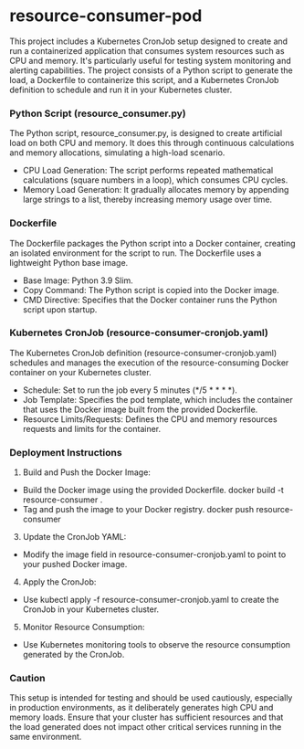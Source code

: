 # resource-consumer-pod

This project includes a Kubernetes CronJob setup designed to create and run a containerized application that consumes system resources such as CPU and memory. It's particularly useful for testing system monitoring and alerting capabilities. The project consists of a Python script to generate the load, a Dockerfile to containerize this script, and a Kubernetes CronJob definition to schedule and run it in your Kubernetes cluster.

### Python Script (resource_consumer.py)

The Python script, resource_consumer.py, is designed to create artificial load on both CPU and memory. It does this through continuous calculations and memory allocations, simulating a high-load scenario.

- CPU Load Generation: The script performs repeated mathematical calculations (square numbers in a loop), which consumes CPU cycles.
- Memory Load Generation: It gradually allocates memory by appending large strings to a list, thereby increasing memory usage over time.

### Dockerfile

The Dockerfile packages the Python script into a Docker container, creating an isolated environment for the script to run. The Dockerfile uses a lightweight Python base image.

- Base Image: Python 3.9 Slim.
- Copy Command: The Python script is copied into the Docker image.
- CMD Directive: Specifies that the Docker container runs the Python script upon startup.

### Kubernetes CronJob (resource-consumer-cronjob.yaml)

The Kubernetes CronJob definition (resource-consumer-cronjob.yaml) schedules and manages the execution of the resource-consuming Docker container on your Kubernetes cluster.

- Schedule: Set to run the job every 5 minutes (*/5 * * * *).
- Job Template: Specifies the pod template, which includes the container that uses the Docker image built from the provided Dockerfile.
- Resource Limits/Requests: Defines the CPU and memory resources requests and limits for the container.


### Deployment Instructions

1. Build and Push the Docker Image:
  - Build the Docker image using the provided Dockerfile.
    docker build -t resource-consumer .
  - Tag and push the image to your Docker registry.
    docker push resource-consumer
3. Update the CronJob YAML:
  - Modify the image field in resource-consumer-cronjob.yaml to point to your pushed Docker image.
4. Apply the CronJob:
  - Use kubectl apply -f resource-consumer-cronjob.yaml to create the CronJob in your Kubernetes cluster.
5. Monitor Resource Consumption:
  - Use Kubernetes monitoring tools to observe the resource consumption generated by the CronJob.


### Caution

This setup is intended for testing and should be used cautiously, especially in production environments, as it deliberately generates high CPU and memory loads. Ensure that your cluster has sufficient resources and that the load generated does not impact other critical services running in the same environment.
